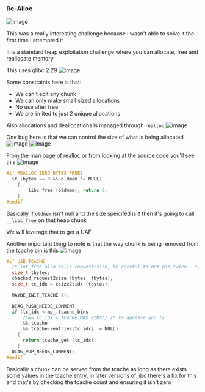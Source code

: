<h3> Re-Alloc </h3>

![image](https://github.com/user-attachments/assets/46221d25-8d67-4c92-bc34-3549e16eda4d)

This was a really interesting challenge because i wasn't able to solve it the first time i attempted it

It is a standard heap exploitation challenge where you can allocate, free and reallocate memory

This uses glibc 2.29
![image](https://github.com/user-attachments/assets/a14bf960-9434-4a76-b05d-4e2a5004d47c)

Some constraints here is that:
- We can't edit any chunk
- We can only make small sized allocations
- No use after free
- We are limited to just 2 unique allocations

Also allocations and deallocations is managed through `realloc`
![image](https://github.com/user-attachments/assets/404fd03b-1584-43b0-b64a-31f12c940bf0)

One bug here is that we can control the size of what is being allocated
![image](https://github.com/user-attachments/assets/c6f291b9-4f81-4cbd-bd1a-f1d40953ec77)
![image](https://github.com/user-attachments/assets/6b796860-1d59-4767-ae92-e8347a1102d9)

From the man page of realloc or from looking at the source code you'll see this
![image](https://github.com/user-attachments/assets/c8b9d1c9-be8c-4bf3-aa74-1cce0855a9f0)

```c
#if REALLOC_ZERO_BYTES_FREES
  if (bytes == 0 && oldmem != NULL)
    {
      __libc_free (oldmem); return 0;
    }
#endif
```

Basically if `oldmem` isn't null and the size speicifed is `0` then it's going to call `__libc_free` on that heap chunk

We will leverage that to get a UAF

Another important thing to note is that the way chunk is being removed from the tcache bin is this
![image](https://github.com/user-attachments/assets/87c9ce52-cdff-4812-8f77-57e31a1a12e4)

```c
#if USE_TCACHE
  /* int_free also calls request2size, be careful to not pad twice.  */
  size_t tbytes;
  checked_request2size (bytes, tbytes);
  size_t tc_idx = csize2tidx (tbytes);

  MAYBE_INIT_TCACHE ();

  DIAG_PUSH_NEEDS_COMMENT;
  if (tc_idx < mp_.tcache_bins
      /*&& tc_idx < TCACHE_MAX_BINS*/ /* to appease gcc */
      && tcache
      && tcache->entries[tc_idx] != NULL)
    {
      return tcache_get (tc_idx);
    }
  DIAG_POP_NEEDS_COMMENT;
#endif
```

Basically a chunk can be served from the tcache as long as there exists some values in the tcache entry, in later versions of libc there's a fix for this and that's by checking the tcache count and ensuring it isn't zero


